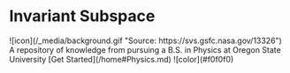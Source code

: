 <!-- https://svs.gsfc.nasa.gov/13326 -->
<h1 id="cover-heading">Invariant Subspace</h1>
![icon](/_media/background.gif "Source: https://svs.gsfc.nasa.gov/13326")
A repository of knowledge from pursuing a B.S. in Physics at Oregon State University
[Get Started](/home#Physics.md)
![color](#f0f0f0)

